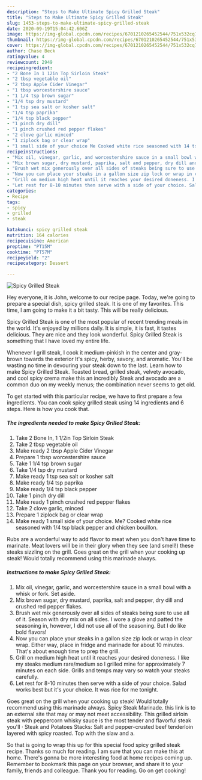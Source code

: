 ```yaml
---
description: "Steps to Make Ultimate Spicy Grilled Steak"
title: "Steps to Make Ultimate Spicy Grilled Steak"
slug: 1453-steps-to-make-ultimate-spicy-grilled-steak
date: 2020-09-19T15:04:42.606Z
image: https://img-global.cpcdn.com/recipes/6701210265452544/751x532cq70/spicy-grilled-steak-recipe-main-photo.jpg
thumbnail: https://img-global.cpcdn.com/recipes/6701210265452544/751x532cq70/spicy-grilled-steak-recipe-main-photo.jpg
cover: https://img-global.cpcdn.com/recipes/6701210265452544/751x532cq70/spicy-grilled-steak-recipe-main-photo.jpg
author: Chase Beck
ratingvalue: 4
reviewcount: 2949
recipeingredient:
- "2 Bone In 1 12in Top Sirloin Steak"
- "2 tbsp vegetable oil"
- "2 tbsp Apple Cider Vinegar"
- "1 tbsp worcestershire sauce"
- "1 1/4 tsp brown sugar"
- "1/4 tsp dry mustard"
- "1 tsp sea salt or kosher salt"
- "1/4 tsp paprika"
- "1/4 tsp black pepper"
- "1 pinch dry dill"
- "1 pinch crushed red pepper flakes"
- "2 clove garlic minced"
- "1 ziplock bag or clear wrap"
- "1 small side of your choice Me Cooked white rice seasoned with 14 tsp black pepper and chicken bouillon"
recipeinstructions:
- "Mix oil, vinegar, garlic, and worcestershire sauce in a small bowl with a whisk or fork. Set aside."
- "Mix brown sugar, dry mustard, paprika, salt and pepper, dry dill and crushed red pepper flakes."
- "Brush wet mix generously over all sides of steaks being sure to use all of it. Season with dry mix on all sides. I wore a glove and patted the seasoning in, however, I did not use all of the seasoning. But I do like bold flavors!"
- "Now you can place your steaks in a gallon size zip lock or wrap in clear wrap. Either way, place in fridge and marinade for about 10 minutes. That&#39;s about enough time to prep the grill."
- "Grill on medium high heat until it reaches your desired doneness. I like my steaks medium rare/medium so I grilled mine for approximately 7 minutes on each side. Grills and temps may vary so watch your steaks carefully."
- "Let rest for 8-10 minutes then serve with a side of your choice. Salad works best but it&#39;s your choice. It was rice for me tonight."
categories:
- Recipe
tags:
- spicy
- grilled
- steak

katakunci: spicy grilled steak 
nutrition: 164 calories
recipecuisine: American
preptime: "PT15M"
cooktime: "PT57M"
recipeyield: "2"
recipecategory: Dessert

---
```



![Spicy Grilled Steak](https://img-global.cpcdn.com/recipes/6701210265452544/751x532cq70/spicy-grilled-steak-recipe-main-photo.jpg)

Hey everyone, it is John, welcome to our recipe page. Today, we're going to prepare a special dish, spicy grilled steak. It is one of my favorites. This time, I am going to make it a bit tasty. This will be really delicious.

Spicy Grilled Steak is one of the most popular of recent trending meals in the world. It's enjoyed by millions daily. It is simple, it is fast, it tastes delicious. They are nice and they look wonderful. Spicy Grilled Steak is something that I have loved my entire life.

Whenever I grill steak, I cook it medium-pinkish in the center and gray-brown towards the exterior It&#39;s spicy, herby, savory, and aromatic. You&#39;ll be wasting no time in devouring your steak down to the last. Learn how to make Spicy Grilled Steak. Toasted bread, grilled steak, velvety avocado, and cool spicy crema make this an incredibly Steak and avocado are a common duo on my weekly menus; the combination never seems to get old.


To get started with this particular recipe, we have to first prepare a few ingredients. You can cook spicy grilled steak using 14 ingredients and 6 steps. Here is how you cook that.

<!--inarticleads1-->

##### The ingredients needed to make Spicy Grilled Steak:

1. Take 2 Bone In, 1 1/2in Top Sirloin Steak
1. Take 2 tbsp vegetable oil
1. Make ready 2 tbsp Apple Cider Vinegar
1. Prepare 1 tbsp worcestershire sauce
1. Take 1 1/4 tsp brown sugar
1. Take 1/4 tsp dry mustard
1. Make ready 1 tsp sea salt or kosher salt
1. Make ready 1/4 tsp paprika
1. Make ready 1/4 tsp black pepper
1. Take 1 pinch dry dill
1. Make ready 1 pinch crushed red pepper flakes
1. Take 2 clove garlic, minced
1. Prepare 1 ziplock bag or clear wrap
1. Make ready 1 small side of your choice. Me? Cooked white rice seasoned with 1/4 tsp black pepper and chicken bouillon.


Rubs are a wonderful way to add flavor to meat when you don&#39;t have time to marinate. Meat lovers will be in their glory when they see (and smell!) these steaks sizzling on the grill. Goes great on the grill when your cooking up steak! Would totally recommend using this marinade always. 

<!--inarticleads2-->

##### Instructions to make Spicy Grilled Steak:

1. Mix oil, vinegar, garlic, and worcestershire sauce in a small bowl with a whisk or fork. Set aside.
1. Mix brown sugar, dry mustard, paprika, salt and pepper, dry dill and crushed red pepper flakes.
1. Brush wet mix generously over all sides of steaks being sure to use all of it. Season with dry mix on all sides. I wore a glove and patted the seasoning in, however, I did not use all of the seasoning. But I do like bold flavors!
1. Now you can place your steaks in a gallon size zip lock or wrap in clear wrap. Either way, place in fridge and marinade for about 10 minutes. That&#39;s about enough time to prep the grill.
1. Grill on medium high heat until it reaches your desired doneness. I like my steaks medium rare/medium so I grilled mine for approximately 7 minutes on each side. Grills and temps may vary so watch your steaks carefully.
1. Let rest for 8-10 minutes then serve with a side of your choice. Salad works best but it&#39;s your choice. It was rice for me tonight.


Goes great on the grill when your cooking up steak! Would totally recommend using this marinade always. Spicy Steak Marinade. this link is to an external site that may or may not meet accessibility. This grilled sirloin steak with peppercorn whisky sauce is the most tender and flavorful steak you&#39;ll · Steak and Potatoes Stacks: Salt and pepper-crusted beef tenderloin layered with spicy roasted. Top with the slaw and a. 

So that is going to wrap this up for this special food spicy grilled steak recipe. Thanks so much for reading. I am sure that you can make this at home. There's gonna be more interesting food at home recipes coming up. Remember to bookmark this page on your browser, and share it to your family, friends and colleague. Thank you for reading. Go on get cooking!
